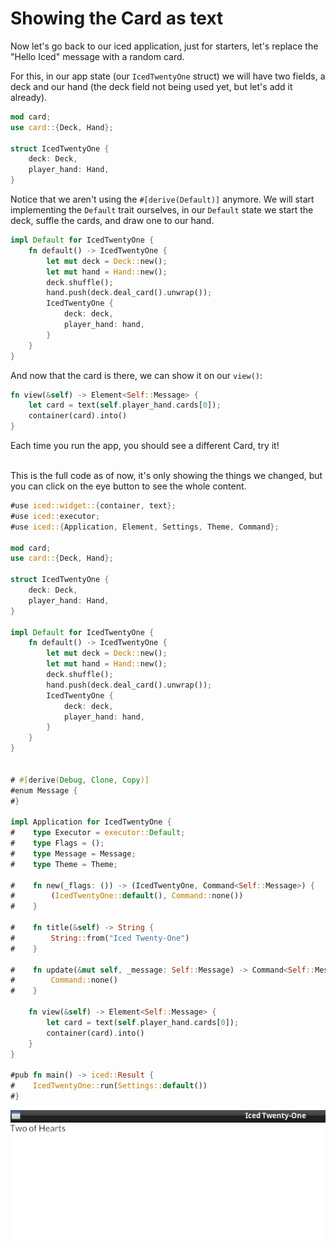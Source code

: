 # Showing the Card as text

Now let's go back to our iced application, just for starters, let's replace the "Hello Iced" message with a random card.

For this, in our app state (our `IcedTwentyOne` struct) we will have two fields, a deck and our hand (the deck field not being used yet, but let's add it already).
```rust
mod card;
use card::{Deck, Hand};

struct IcedTwentyOne {
    deck: Deck,
    player_hand: Hand,
}
```
Notice that we aren't using the `#[derive(Default)]` anymore. We will start implementing the `Default` trait ourselves, in our `Default` state we start the deck, suffle the cards, and draw one to our hand.
```rust
impl Default for IcedTwentyOne {
    fn default() -> IcedTwentyOne {
        let mut deck = Deck::new();
        let mut hand = Hand::new();
        deck.shuffle();
        hand.push(deck.deal_card().unwrap());
        IcedTwentyOne {
            deck: deck,
            player_hand: hand,
        }
    }
}
```

And now that the card is there, we can show it on our `view()`:

```rust
fn view(&self) -> Element<Self::Message> {
    let card = text(self.player_hand.cards[0]);
    container(card).into()
}
```

Each time you run the app, you should see a different Card, try it!
<br><br>

This is the full code as of now, it's only showing the things we changed, but you can click on the eye button to see the whole content.

```rust
#use iced::widget::{container, text};
#use iced::executor;
#use iced::{Application, Element, Settings, Theme, Command};

mod card;
use card::{Deck, Hand};

struct IcedTwentyOne {
    deck: Deck,
    player_hand: Hand,
}

impl Default for IcedTwentyOne {
    fn default() -> IcedTwentyOne {
        let mut deck = Deck::new();
        let mut hand = Hand::new();
        deck.shuffle();
        hand.push(deck.deal_card().unwrap());
        IcedTwentyOne {
            deck: deck,
            player_hand: hand,
        }
    }
}


# #[derive(Debug, Clone, Copy)]
#enum Message {
#}

impl Application for IcedTwentyOne {
#    type Executor = executor::Default;
#    type Flags = ();
#    type Message = Message;
#    type Theme = Theme;

#    fn new(_flags: ()) -> (IcedTwentyOne, Command<Self::Message>) {
#        (IcedTwentyOne::default(), Command::none())
#    }

#    fn title(&self) -> String {
#        String::from("Iced Twenty-One")
#    }

#    fn update(&mut self, _message: Self::Message) -> Command<Self::Message> {
#        Command::none()
#    }

    fn view(&self) -> Element<Self::Message> {
        let card = text(self.player_hand.cards[0]);
        container(card).into()
    }
}

#pub fn main() -> iced::Result {
#    IcedTwentyOne::run(Settings::default())
#}
```

![screenshot of the current gui](./img/04a-card_as_text.jpg)
